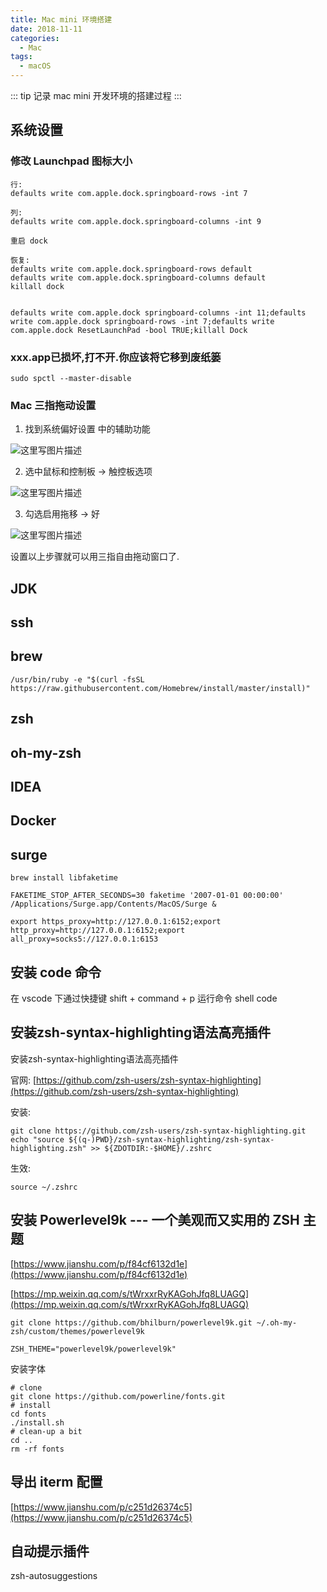 ```yaml
---
title: Mac mini 环境搭建
date: 2018-11-11
categories:
  - Mac
tags: 
  - macOS
---
```


::: tip
记录 mac mini 开发环境的搭建过程
:::

<!-- more -->

## 系统设置

### 修改 Launchpad 图标大小

```
行:
defaults write com.apple.dock.springboard-rows -int 7  

列:
defaults write com.apple.dock.springboard-columns -int 9

重启 dock

恢复:
defaults write com.apple.dock.springboard-rows default  
defaults write com.apple.dock.springboard-columns default
killall dock


defaults write com.apple.dock springboard-columns -int 11;defaults write com.apple.dock springboard-rows -int 7;defaults write com.apple.dock ResetLaunchPad -bool TRUE;killall Dock
```

### xxx.app已损坏,打不开.你应该将它移到废纸篓

```
sudo spctl --master-disable
```

### Mac 三指拖动设置

1. 找到系统偏好设置 中的辅助功能

![这里写图片描述](http://qiniu.dong4j.info/2019-07-03-20170408175104525..)

2. 选中鼠标和控制板 -> 触控板选项

![这里写图片描述](http://qiniu.dong4j.info/2019-07-03-20170408175159526..)

3. 勾选启用拖移 -> 好

![这里写图片描述](http://qiniu.dong4j.info/2019-07-03-20170408175310886..)

设置以上步骤就可以用三指自由拖动窗口了. 




## JDK

## ssh

## brew 

```
/usr/bin/ruby -e "$(curl -fsSL https://raw.githubusercontent.com/Homebrew/install/master/install)" 
```


## zsh

## oh-my-zsh

## IDEA

## Docker

## surge

```
brew install libfaketime
```

```
FAKETIME_STOP_AFTER_SECONDS=30 faketime '2007-01-01 00:00:00' /Applications/Surge.app/Contents/MacOS/Surge &

export https_proxy=http://127.0.0.1:6152;export http_proxy=http://127.0.0.1:6152;export all_proxy=socks5://127.0.0.1:6153
```

## 安装 code 命令

在 vscode 下通过快捷键 shift + command + p 运行命令 shell code

## 安装zsh-syntax-highlighting语法高亮插件

安装zsh-syntax-highlighting语法高亮插件

官网: [https://github.com/zsh-users/zsh-syntax-highlighting](https://github.com/zsh-users/zsh-syntax-highlighting)

安装: 

```
git clone https://github.com/zsh-users/zsh-syntax-highlighting.git 
echo "source ${(q-)PWD}/zsh-syntax-highlighting/zsh-syntax-highlighting.zsh" >> ${ZDOTDIR:-$HOME}/.zshrc
```


生效: 

```
source ~/.zshrc
```

## 安装 Powerlevel9k --- 一个美观而又实用的 ZSH 主题

[https://www.jianshu.com/p/f84cf6132d1e](https://www.jianshu.com/p/f84cf6132d1e)

[https://mp.weixin.qq.com/s/tWrxxrRyKAGohJfq8LUAGQ](https://mp.weixin.qq.com/s/tWrxxrRyKAGohJfq8LUAGQ)

```
git clone https://github.com/bhilburn/powerlevel9k.git ~/.oh-my-zsh/custom/themes/powerlevel9k
```

```
ZSH_THEME="powerlevel9k/powerlevel9k"
```

安装字体

```
# clone
git clone https://github.com/powerline/fonts.git
# install
cd fonts
./install.sh
# clean-up a bit
cd ..
rm -rf fonts
```

## 导出 iterm 配置

[https://www.jianshu.com/p/c251d26374c5](https://www.jianshu.com/p/c251d26374c5)

## 自动提示插件

zsh-autosuggestions